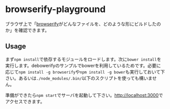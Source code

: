 # browserify-playground

ブラウザ上で「[browserify](https://github.com/substack/node-browserify)がどんなファイルを、どのような形にビルドしたのか」を確認できます。


## Usage

まず`npm install`で依存するモジュールをロードします。次に`bower install`を実行します。debowerifyのサンプルでbowerを利用しているためです。必要に応じて`npm install -g browserify`や`npm install -g bower`も実行しておいて下さい。あるいは`./node_modules/.bin/`以下のスクリプトを使っても構いません。

準備ができたら`npm start`でサーバを起動して下さい。[http://localhost:3000](http://localhost:3000)でアクセスできます。



